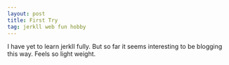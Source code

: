 ```yaml
---
layout: post
title: First Try
tag: jerkll web fun hobby
---
```


I have yet to learn jerkII fully. But so far it seems interesting to be blogging this way.
Feels so light weight.
